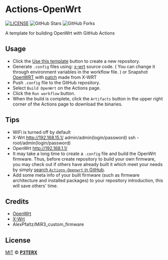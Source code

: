 # Actions-OpenWrt

[![LICENSE](https://img.shields.io/github/license/mashape/apistatus.svg?style=flat-square&label=LICENSE)](https://github.com/P3TERX/Actions-OpenWrt/blob/master/LICENSE)
![GitHub Stars](https://img.shields.io/github/stars/P3TERX/Actions-OpenWrt.svg?style=flat-square&label=Stars&logo=github)
![GitHub Forks](https://img.shields.io/github/forks/P3TERX/Actions-OpenWrt.svg?style=flat-square&label=Forks&logo=github)

A template for building OpenWrt with GitHub Actions

## Usage

- Click the [Use this template](https://github.com/AlexPfaltz/MiR3_custom_firmware/generate) button to create a new repository.
- Generate `.config` files using: 
  [x-wrt](https://github.com/x-wrt/x-wrt) source code. ( You can change it through environment variables in the workflow file. )
  or
  Snapshot [OpenWRT](https://github.com/openwrt/openwrt) with [patch](https://github.com/AlexPfaltz/MiR3_custom_firmware/raw/main/patches/mir3.patch) made from X-WRT
- Push `.config` file to the GitHub repository.
- Select `Build OpenWrt` on the Actions page.
- Click the `Run workflow` button.
- When the build is complete, click the `Artifacts` button in the upper right corner of the Actions page to download the binaries.

## Tips

- WiFi is turned off by default
- X-Wrt http://192.168.15.1/ admin/admin(login/password)  ssh - root/admin(login/password)
- OpenWrt http://192.168.1.1/
- It may take a long time to create a `.config` file and build the OpenWrt firmware. Thus, before create repository to build your own firmware, you may check out if others have already built it which meet your needs by simply [search `Actions-Openwrt` in GitHub](https://github.com/search?q=Actions-openwrt).
- Add some meta info of your built firmware (such as firmware architecture and installed packages) to your repository introduction, this will save others' time.

## Credits

- [OpenWrt](https://github.com/openwrt/openwrt)
- [X-Wrt](https://github.com/x-wrt/x-wrt)
- AlexPfaltz/MiR3_custom_firmware

## License

[MIT](https://github.com/P3TERX/Actions-OpenWrt/blob/main/LICENSE) © [**P3TERX**](https://p3terx.com)
